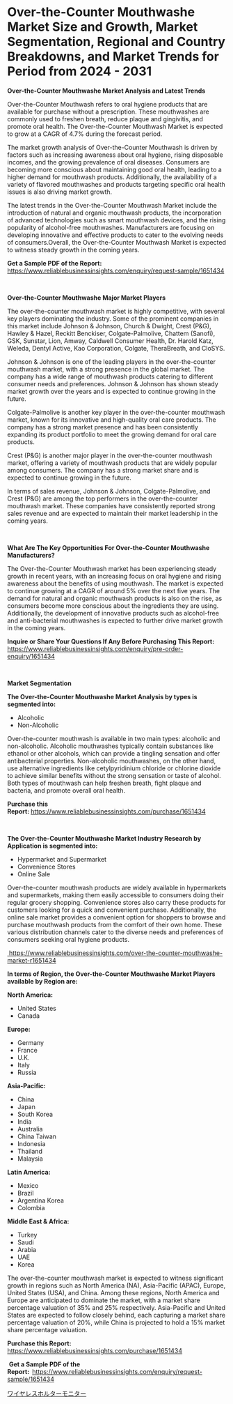 <p><h1>Over-the-Counter Mouthwashe Market Size and Growth, Market Segmentation, Regional and Country Breakdowns, and Market Trends for Period from 2024 -  2031</h1></p><p><strong>Over-the-Counter Mouthwashe Market Analysis and Latest Trends</strong></p>
<p><p>Over-the-Counter Mouthwash refers to oral hygiene products that are available for purchase without a prescription. These mouthwashes are commonly used to freshen breath, reduce plaque and gingivitis, and promote oral health. The Over-the-Counter Mouthwash Market is expected to grow at a CAGR of 4.7% during the forecast period.</p><p>The market growth analysis of Over-the-Counter Mouthwash is driven by factors such as increasing awareness about oral hygiene, rising disposable incomes, and the growing prevalence of oral diseases. Consumers are becoming more conscious about maintaining good oral health, leading to a higher demand for mouthwash products. Additionally, the availability of a variety of flavored mouthwashes and products targeting specific oral health issues is also driving market growth.</p><p>The latest trends in the Over-the-Counter Mouthwash Market include the introduction of natural and organic mouthwash products, the incorporation of advanced technologies such as smart mouthwash devices, and the rising popularity of alcohol-free mouthwashes. Manufacturers are focusing on developing innovative and effective products to cater to the evolving needs of consumers.Overall, the Over-the-Counter Mouthwash Market is expected to witness steady growth in the coming years.</p></p>
<p><strong>Get a Sample PDF of the Report:&nbsp;</strong> <a href="https://www.reliablebusinessinsights.com/enquiry/request-sample/1651434">https://www.reliablebusinessinsights.com/enquiry/request-sample/1651434</a></p>
<p>&nbsp;</p>
<p><strong>Over-the-Counter Mouthwashe Major Market Players</strong></p>
<p><p>The over-the-counter mouthwash market is highly competitive, with several key players dominating the industry. Some of the prominent companies in this market include Johnson & Johnson, Church & Dwight, Crest (P&G), Hawley & Hazel, Reckitt Benckiser, Colgate-Palmolive, Chattem (Sanofi), GSK, Sunstar, Lion, Amway, Caldwell Consumer Health, Dr. Harold Katz, Weleda, Dentyl Active, Kao Corporation, Colgate, TheraBreath, and CloSYS.</p><p>Johnson & Johnson is one of the leading players in the over-the-counter mouthwash market, with a strong presence in the global market. The company has a wide range of mouthwash products catering to different consumer needs and preferences. Johnson & Johnson has shown steady market growth over the years and is expected to continue growing in the future.</p><p>Colgate-Palmolive is another key player in the over-the-counter mouthwash market, known for its innovative and high-quality oral care products. The company has a strong market presence and has been consistently expanding its product portfolio to meet the growing demand for oral care products.</p><p>Crest (P&G) is another major player in the over-the-counter mouthwash market, offering a variety of mouthwash products that are widely popular among consumers. The company has a strong market share and is expected to continue growing in the future.</p><p>In terms of sales revenue, Johnson & Johnson, Colgate-Palmolive, and Crest (P&G) are among the top performers in the over-the-counter mouthwash market. These companies have consistently reported strong sales revenue and are expected to maintain their market leadership in the coming years.</p></p>
<p>&nbsp;</p>
<p><strong>What Are The Key Opportunities For Over-the-Counter Mouthwashe Manufacturers?</strong></p>
<p><p>The Over-the-Counter Mouthwash market has been experiencing steady growth in recent years, with an increasing focus on oral hygiene and rising awareness about the benefits of using mouthwash. The market is expected to continue growing at a CAGR of around 5% over the next five years. The demand for natural and organic mouthwash products is also on the rise, as consumers become more conscious about the ingredients they are using. Additionally, the development of innovative products such as alcohol-free and anti-bacterial mouthwashes is expected to further drive market growth in the coming years.</p></p>
<p><strong>Inquire or Share Your Questions If Any Before Purchasing This Report:</strong> <a href="https://www.reliablebusinessinsights.com/enquiry/pre-order-enquiry/1651434">https://www.reliablebusinessinsights.com/enquiry/pre-order-enquiry/1651434</a></p>
<p>&nbsp;</p>
<p><strong>Market Segmentation</strong></p>
<p><strong>The Over-the-Counter Mouthwashe Market Analysis by types is segmented into:</strong></p>
<p><ul><li>Alcoholic</li><li>Non-Alcoholic</li></ul></p>
<p><p>Over-the-counter mouthwash is available in two main types: alcoholic and non-alcoholic. Alcoholic mouthwashes typically contain substances like ethanol or other alcohols, which can provide a tingling sensation and offer antibacterial properties. Non-alcoholic mouthwashes, on the other hand, use alternative ingredients like cetylpyridinium chloride or chlorine dioxide to achieve similar benefits without the strong sensation or taste of alcohol. Both types of mouthwash can help freshen breath, fight plaque and bacteria, and promote overall oral health.</p></p>
<p><strong>Purchase this Report:&nbsp;</strong><a href="https://www.reliablebusinessinsights.com/purchase/1651434">https://www.reliablebusinessinsights.com/purchase/1651434</a></p>
<p>&nbsp;</p>
<p><strong>The Over-the-Counter Mouthwashe Market Industry Research by Application is segmented into:</strong></p>
<p><ul><li>Hypermarket and Supermarket</li><li>Convenience Stores</li><li>Online Sale</li></ul></p>
<p><p>Over-the-counter mouthwash products are widely available in hypermarkets and supermarkets, making them easily accessible to consumers doing their regular grocery shopping. Convenience stores also carry these products for customers looking for a quick and convenient purchase. Additionally, the online sale market provides a convenient option for shoppers to browse and purchase mouthwash products from the comfort of their own home. These various distribution channels cater to the diverse needs and preferences of consumers seeking oral hygiene products.</p></p>
<p><a href="https://www.reliablebusinessinsights.com/over-the-counter-mouthwashe-market-r1651434">&nbsp;https://www.reliablebusinessinsights.com/over-the-counter-mouthwashe-market-r1651434</a></p>
<p><strong>In terms of Region, the Over-the-Counter Mouthwashe Market Players available by Region are:</strong></p>
<p>
    <p> <strong> North America: </strong>
        <ul>
            <li>United States</li>
            <li>Canada</li>
        </ul>
        </p> 
    <p> <strong> Europe: </strong>
        <ul>
            <li>Germany</li>
            <li>France</li>
            <li>U.K.</li>
            <li>Italy</li>
            <li>Russia</li>
        </ul>
        </p> 
    <p> <strong> Asia-Pacific: </strong>
        <ul>
            <li>China</li>
            <li>Japan</li>
            <li>South Korea</li>
            <li>India</li>
            <li>Australia</li>
            <li>China Taiwan</li>
            <li>Indonesia</li>
            <li>Thailand</li>
            <li>Malaysia</li>
        </ul>
        </p> 
    <p> <strong> Latin America: </strong>
        <ul>
            <li>Mexico</li>
            <li>Brazil</li>
            <li>Argentina Korea</li>
            <li>Colombia</li>
        </ul>
        </p> 
    <p> <strong> Middle East & Africa: </strong>
        <ul>
            <li>Turkey</li>
            <li>Saudi</li>
            <li>Arabia</li>
            <li>UAE</li>
            <li>Korea</li>
        </ul>
    </p>
    </p>
<p><p>The over-the-counter mouthwash market is expected to witness significant growth in regions such as North America (NA), Asia-Pacific (APAC), Europe, United States (USA), and China. Among these regions, North America and Europe are anticipated to dominate the market, with a market share percentage valuation of 35% and 25% respectively. Asia-Pacific and United States are expected to follow closely behind, each capturing a market share percentage valuation of 20%, while China is projected to hold a 15% market share percentage valuation.</p></p>
<p><strong>Purchase this Report: </strong><a href="https://www.reliablebusinessinsights.com/purchase/1651434">https://www.reliablebusinessinsights.com/purchase/1651434</a></p>
<p>&nbsp;<strong>Get a Sample PDF of the Report:&nbsp;&nbsp;</strong><a href="https://www.reliablebusinessinsights.com/enquiry/request-sample/1651434">https://www.reliablebusinessinsights.com/enquiry/request-sample/1651434</a></p>
<p><strong></strong></p>
<p><p><a href="https://github.com/zjkmgcs938405/Market-Research-Report-List-3/blob/main/7262136125427.md">ワイヤレスホルターモニター</a></p></p>